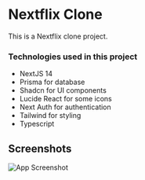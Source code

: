 # Nextflix Clone

This is a Nextflix clone project.


### Technologies used in this project

* NextJS 14
* Prisma for database
* Shadcn for UI components
* Lucide React for some icons
* Next Auth for authentication
* Tailwind for styling
* Typescript




## Screenshots

![App Screenshot](https://i.ibb.co/rFwwXLM/Screenshot-14.png)


